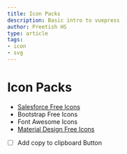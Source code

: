 ```yaml
---
title: Icon Packs
description: Basic intro to vuepress
author: Preetish HS
type: article
tags:
- icon
- svg
---
```


# Icon Packs

<TagLinks />

* [Salesforce Free Icons](https://www.lightningdesignsystem.com/icons/)
* Bootstrap Free Icons
* Font Awesome Icons
* [Material Design Free Icons](https://material.io/resources/icons/?icon=android&style=round)

* [ ] Add copy to clipboard Button


<SimpleNewsletter/>
<Disqus />

